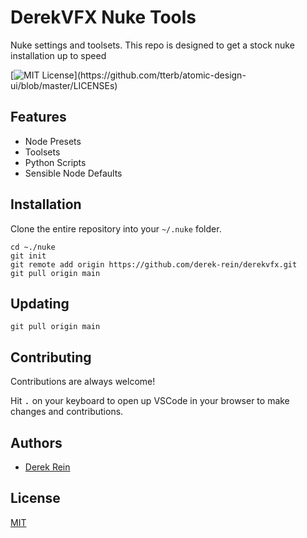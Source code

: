 # DerekVFX Nuke Tools

Nuke settings and toolsets. This repo is designed to get a stock nuke installation up to speed

[![MIT License](https://img.shields.io/apm/l/atomic-design-ui.svg?)](https://github.com/tterb/atomic-design-ui/blob/master/LICENSEs)



## Features

- Node Presets
- Toolsets
- Python Scripts
- Sensible Node Defaults


## Installation

Clone the entire repository into your `~/.nuke` folder.

```
cd ~./nuke
git init
git remote add origin https://github.com/derek-rein/derekvfx.git
git pull origin main
```

## Updating

```
git pull origin main
```
    
## Contributing

Contributions are always welcome!

Hit <kbd>.</kbd> on your keyboard to open up VSCode in your browser to make changes and contributions.


## Authors

- [Derek Rein](https://www.github.com/DerekRein)


## License

[MIT](https://choosealicense.com/licenses/mit/)


